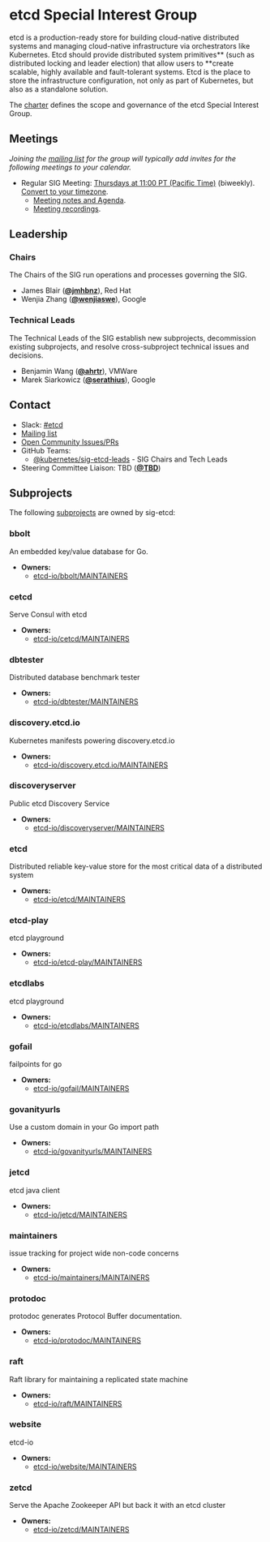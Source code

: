 <!---
This is an autogenerated file!

Please do not edit this file directly, but instead make changes to the
sigs.yaml file in the project root.

To understand how this file is generated, see https://git.k8s.io/community/generator/README.md
--->
# etcd Special Interest Group

etcd is a production-ready store for building cloud-native distributed systems and managing cloud-native infrastructure via orchestrators like Kubernetes.
Etcd should provide distributed system primitives** (such as distributed locking and leader election) that allow users to **create scalable, highly available and fault-tolerant systems.
Etcd is the place to store the infrastructure configuration, not only as part of Kubernetes, but also as a standalone solution.

The [charter](charter.md) defines the scope and governance of the etcd Special Interest Group.

## Meetings
*Joining the [mailing list](https://groups.google.com/g/etcd-dev) for the group will typically add invites for the following meetings to your calendar.*
* Regular SIG Meeting: [Thursdays at 11:00 PT (Pacific Time)](https://zoom.us/my/cncfetcdproject) (biweekly). [Convert to your timezone](http://www.thetimezoneconverter.com/?t=11:00&tz=PT%20%28Pacific%20Time%29).
  * [Meeting notes and Agenda](https://docs.google.com/document/d/16XEGyPBisZvmmoIHSZzv__LoyOeluC5a4x353CX0SIM/edit?usp=sharing).
  * [Meeting recordings](https://www.youtube.com/playlist?list=PLRGL688DpO9rtufHbiunuCHddYY6MGkwW).

## Leadership

### Chairs
The Chairs of the SIG run operations and processes governing the SIG.

* James Blair (**[@jmhbnz](https://github.com/jmhbnz)**), Red Hat
* Wenjia Zhang (**[@wenjiaswe](https://github.com/wenjiaswe)**), Google

### Technical Leads
The Technical Leads of the SIG establish new subprojects, decommission existing
subprojects, and resolve cross-subproject technical issues and decisions.

* Benjamin Wang (**[@ahrtr](https://github.com/ahrtr)**), VMWare
* Marek Siarkowicz (**[@serathius](https://github.com/serathius)**), Google

## Contact
- Slack: [#etcd](https://kubernetes.slack.com/messages/etcd)
- [Mailing list](https://groups.google.com/g/etcd-dev)
- [Open Community Issues/PRs](https://github.com/kubernetes/community/labels/sig%2Fetcd)
- GitHub Teams:
    - [@kubernetes/sig-etcd-leads](https://github.com/orgs/kubernetes/teams/sig-etcd-leads) - SIG Chairs and Tech Leads
- Steering Committee Liaison: TBD (**[@TBD](https://github.com/TBD)**)

## Subprojects

The following [subprojects][subproject-definition] are owned by sig-etcd:
### bbolt
An embedded key/value database for Go.
- **Owners:**
  - [etcd-io/bbolt/MAINTAINERS](https://github.com/etcd-io/bbolt/blob/master/MAINTAINERS)
### cetcd
Serve Consul with etcd
- **Owners:**
  - [etcd-io/cetcd/MAINTAINERS](https://github.com/etcd-io/cetcd/blob/master/MAINTAINERS)
### dbtester
Distributed database benchmark tester
- **Owners:**
  - [etcd-io/dbtester/MAINTAINERS](https://github.com/etcd-io/dbtester/blob/master/MAINTAINERS)
### discovery.etcd.io
Kubernetes manifests powering discovery.etcd.io
- **Owners:**
  - [etcd-io/discovery.etcd.io/MAINTAINERS](https://github.com/etcd-io/discovery.etcd.io/blob/master/MAINTAINERS)
### discoveryserver
Public etcd Discovery Service
- **Owners:**
  - [etcd-io/discoveryserver/MAINTAINERS](https://github.com/etcd-io/discoveryserver/blob/master/MAINTAINERS)
### etcd
Distributed reliable key-value store for the most critical data of a distributed system
- **Owners:**
  - [etcd-io/etcd/MAINTAINERS](https://github.com/etcd-io/etcd/blob/master/MAINTAINERS)
### etcd-play
etcd playground
- **Owners:**
  - [etcd-io/etcd-play/MAINTAINERS](https://github.com/etcd-io/etcd-play/blob/master/MAINTAINERS)
### etcdlabs
etcd playground
- **Owners:**
  - [etcd-io/etcdlabs/MAINTAINERS](https://github.com/etcd-io/etcdlabs/blob/master/MAINTAINERS)
### gofail
failpoints for go
- **Owners:**
  - [etcd-io/gofail/MAINTAINERS](https://github.com/etcd-io/gofail/blob/master/MAINTAINERS)
### govanityurls
Use a custom domain in your Go import path
- **Owners:**
  - [etcd-io/govanityurls/MAINTAINERS](https://github.com/etcd-io/govanityurls/blob/master/MAINTAINERS)
### jetcd
etcd java client
- **Owners:**
  - [etcd-io/jetcd/MAINTAINERS](https://github.com/etcd-io/jetcd/blob/master/MAINTAINERS)
### maintainers
issue tracking for project wide non-code concerns
- **Owners:**
  - [etcd-io/maintainers/MAINTAINERS](https://github.com/etcd-io/maintainers/blob/master/MAINTAINERS)
### protodoc
protodoc generates Protocol Buffer documentation.
- **Owners:**
  - [etcd-io/protodoc/MAINTAINERS](https://github.com/etcd-io/protodoc/blob/master/MAINTAINERS)
### raft
Raft library for maintaining a replicated state machine
- **Owners:**
  - [etcd-io/raft/MAINTAINERS](https://github.com/etcd-io/raft/blob/master/MAINTAINERS)
### website
etcd-io
- **Owners:**
  - [etcd-io/website/MAINTAINERS](https://github.com/etcd-io/website/blob/master/MAINTAINERS)
### zetcd
Serve the Apache Zookeeper API but back it with an etcd cluster
- **Owners:**
  - [etcd-io/zetcd/MAINTAINERS](https://github.com/etcd-io/zetcd/blob/master/MAINTAINERS)

[subproject-definition]: https://github.com/kubernetes/community/blob/master/governance.md#subprojects
[working-group-definition]: https://github.com/kubernetes/community/blob/master/governance.md#working-groups
<!-- BEGIN CUSTOM CONTENT -->

<!-- END CUSTOM CONTENT -->
